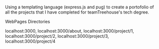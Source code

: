 Using a templating language (express.js and pug) to create a portofolio of all the projects that I have completed for teamTreehouse's tech degree.

WebPages Directories

localhost:3000,
localhost:3000/about,
localhost:3000/project/1,
localhost:3000/project/2,
localhost:3000/project/3,
localhost:3000/project/4
